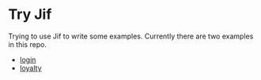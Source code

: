 # Try Jif

Trying to use Jif to write some examples. Currently there are two examples in this repo.

* [login](https://github.com/yzgysjr/try_jif/tree/master/login)
* [loyalty](https://github.com/yzgysjr/try_jif/tree/master/loyalty)

